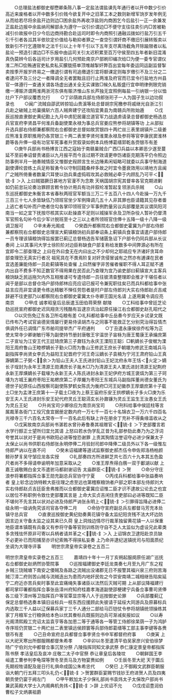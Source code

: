<!-- { "loadSidebar": true } -->
　　○总理盐法都御史鄢懋卿条陈八事一定盐法谓盐课先年通行者以开中数少引价高近来废格者以开中数多引价贱今欲复开中之旧革工本之数则新增军饷岁发年例无从而给若尽将余盐开边则边□困余盐外再收浮盐则内商困乞今后盐引一正一余兼发正盐赴边报中余盐纳司解部永为遵守一议引价谓边□不便守支往往卖引内□苦被勒减引价故报中日少今后边商持勘合赴运司时即令内商照引通融泒拨如行盐万引五千引千引者各泒其半依钦定价值给与勒抑者罪之一查空引谓奸商不缴旧引展转贩卖以致新引不行乞遵限年之法千引以上十年千引以下五年支尽离场截角开除踰限者以私盐论一预造引谓边□不乐报中由运司关引太迟积累至百万守侯至四五年者新旧混淆真伪莫辨今后各运司计岁用盐引几何预赴南京户部刷印编次给□为便一委专官谓仪淮二所□侩贿通官吏私卖私买朦胧搭单顶堆越掣奸弊百出宜每年委运同运副监督掣卖按季开报岁终易之一缴退引谓有司追缴退引宜将额课定则每岁缴引不及三分之二者逮问不及三分之一者降调全无者罢黜且旧行止两淮及府官而已宜令行盐地方州县官一体遵行一查通关谓各场虚出通关全无实课致□候久私贩盛行宜申明律例限完销缴一溥赈济谓两淮两浙河东俱有赈济惟山东长芦独无宜照例每盐一引纳银一分以恤灶户下户部议覆悉允行
　　○丁卯荫故兵部左侍郎张珩子一人为国子生以边功叙录也
　　○闽广流贼自邵武转掠铅山贵溪等处总督胡宗宪檄参将戚继光自浙江引兵赴之破贼上坊巢擒斩六百人贼奔建宁还攻陷宜黄县为南赣兵所败始遁
　　○戊辰巡按直隶御史黄纪勘上九月中虏犯居庸岔道官军力战退虏请录总督都御史杨选总兵官宣府李贤昌平何淮兵备副使栗永禄为事总兵官姜应熊参将胡镇等功  上从部拟升选兵部右侍郎兼都察院右佥都御史总督如故赏银四十两纻丝三表里胡镇升二级姜应熊准复原职推用仍各赏银三十两二表里李贤何淮栗永禄及参将等官李康民窦淮林爵等各升俸一级有功官军死事者升赏叙录如例本兵杨博葛缙郭乾各赍银币有差
　　○庚午兵部尚书杨博言江西之寇始于南赣巢贼合广西□兵益以本卿恶少遂至蔓延不至前奉诏督责诸臣以九月报平而今且过期不效请更申饬诸臣克期荡平仍令照边防事例半月一驰奏贼情臣又惟御史叚顾言生长边陲素闲韬略可就委以兵事守制海道副使谭纶尝练土兵足称智勇今以守制回籍桑梓多故之时宜令墨衰效用以靖地方且闽广之贼所倚重者数巢穴耳使以劲兵乘虚捣瑕攻其必救贼必牵于内顾乱乃可平＜锍-釒＞入  上曰贼猖獗日甚地方官漫不为念欺  天祸国胡宗宪其督率各官克期进剿如仍前怠玩论奏治罪顾言敕令协计用兵有功并叙纶准暂起复领浙兵杀贼
　　○山东巡抚都御史朱衡言本省春秋两班官军额当三万二千五百八十四人今赴操一万九千三百三十七人余皆缺伍乃领班官坐少军例降调几五十人非其罪也臣请籍其见存者畨上逃亡者勾补而户绝者住勾各掌印领班官少军事例酌量另议兵部覆是其议谓凤阳河南当一如之宜下抚按尽核其实以赴操直不足则以城操军余及卫所杂役人暂补仍督清军官照名勾补今后少军计脱班至十之三以上者所领班官住俸十五降一级十八降一级调卫报可
　　○辛未寿光阁成
　　○癸酉升都察院右佥都御史霍冀为户部右侍郎兼都察院右佥都御史总理宣大蓟镇粮饷初兵部奉诏条上蓟镇兵食事宜请遣户部侍郎一员专理该镇粮饷得旨报罢已蓟辽总督杨选告军储匮急诏下户部令仍同兵部从长议奏间  上以其事问大学士徐阶阶对边臣称缺食户部复称给发数多中间弊源必有所在宜即令二部查理之  上曰在外曰食无在内曰出之不少却何之耶祗应专济诸奸贪耳命部查理恐无真实行者况  祖宪具在不畏焉阶复对奸贪侵冒诚有之然亦有逋课在民者宜选差廉能侍郎一员赴蓟镇等处查催  上曰然催字非苦催者催职不得人耳正赋不逋内出自不费多不知正数官不得用果在民否此乃查理为宜乃谕吏部曰蓟镇宣大主客兵粮饷缺乏民运拖欠内外互相推诿可专遣侍郎一员往彼清查整理即会推才干堪任者以闻于是部以总督仓场户部侍郎林应亮应诏已报可令兼宪职往矣已而兵科都给事中张益言应亮非宜请更令练达精敏不惮任劳怨者是时户部左侍郎刘大实右侍郎赵贞吉咸辞避不往吏部乃以都察院右佥都御史霍冀太仆寺卿王国光名请  上遂用冀令调应亮南京
　　○甲戌  诚孝昭皇后忌辰遣玉田伯蒋荣祭  献陵
　　○工科给事中曾廷芝论劾巡抚宣府都御史迟凤翔贪污残酷有旨逮京讯治起原任操江右佥都御史赵孔昭代之
　　○以灾伤免辽东各卫所屯粮有差
○礼科都给事中丘岳奏今岁应天乡试录文既已传布乃考试官谕德吴情屡行更易侍读胡杰与之同事不能救正乞分别究治得旨情杰俱调外任已调情广东市舶司提举杰广平府通判
　　○丁丑遣永康侯徐乔松等为正使太常寺少卿谢敏行等为副使持节册封唐敬王宇温世子宙栐为唐王蜀康王承爚庶第二子宣址为江安王代王廷琦庶第三子鼐钰为永庆王溧阳王聪氵□軓嫡长子俊椐为溧阳王周府鲁山王睦椤嫡长子勤火□而为鲁山王修武王庶长子朝堋为修武王南城兵马副指挥李尚贤女李氏为益阳王妃晋府宁河王奇沄嫡长子袁楠为宁河王肃府铅山王真瀞嫡第二子弼＜余＞为铅山王夫人王氏进封铅山王妃沈府永年王恬＜火定＞嫡长子珵封为永年王清源王勋瀳庶长子胤木□乃为清源王夫人栗氏进封清源王妃荆府永新王厚熿嫡长子载壕为永新王夫人陈氏进封永新王妃伊府方城王褒熇为第三子珂墦为方城王襄府枣阳王祐楒庶第二子厚爥为枣阳王东城兵马副指挥董尚德女董氏为德世子妃原任山西按察司副使陈梦鹤女陈氏为衡府□河王妃徽恭王厚爝庶第十子载土□坐为孟津王庶第十一子载土□夜为上蔡王寍府乐安王拱椤嫡长子多火□庚为乐安王夫人王氏进封乐安王妃代府灵丘王聪滆玄长孙鼐镰为灵丘王监生王汝愚女王氏为灵丘王妃
　　○升尚宝司少卿徐应为南京尚宝司
　　○刑科给事中侯廷柱等言属裁革各衙门工役冗食宜据册定数内府一万七千一百七十名锦衣卫一万六千四百名光禄寺三千六百名太常寺一千一百名此后有缺上许在册余丁充补不得夤缘滥收从之
　　○戊寅故南京兵部尚书湛若水曾孙寿鲁奏其祖赠官＜锍-釒＞下吏部覆言若水学行醇正士望所归宜允其请  上怒曰若水伪学乱正昔为礼部参劾此奏乃为之浮词夸誉其以状对于是尚书欧阳必进等惶恐谢罪  上责其狥情沽誉诏夺必进少保兼太子太保止以尚书供职右侍郎张永明停俸二月验封司郎中降俸二级员外以下各一级惟左侍郎严讷以在直不问
　　○癸未诏福建等道试监察御史郝杰伍令申佐郑洛杨柏颜鲸孙梦豸吴守邹应龙各实授
　　○礼部奏四方所进鲜芝共七百六十九本其五色盈尺者尚不多得请申谕明年加意采取从之
　　○淮王厚焘得白鴈一双于鄱湖以献  上嘉王诚敬赐白金文币遣驸马都尉谢诏告  太庙群臣＜锍-釒＞贺
　　○命分守庄浪参将署都指挥佥事王勋充副总兵官协守宁夏
　　○丙戌兵科都给事中张益奏响者  皇上轸念边饷特敕大臣往理之虑至远也第稽察粮饷者户部之职本部左侍郎刘大实右侍郎赵贞吉廷臣舍弗推而以佥都御史霍冀应诏惟二臣才识不逮故公论去之也宜以居位不称职例令致仕吏部覆其言是  上命大实贞吉闲住责吏部曰必进等既知二臣不堪何不先言其以状对必进及侍郎严讷张永明上＜锍-釒＞引罪得旨降必进俸二级永明一级讷免究该司官各夺俸二月
　　○命协守宣府副总兵左都督马芳充本处镇守总兵官
　　○直隶巡按御史黄纪劾奏黄花镇守备太监纪阳贪残不法大坏边防因言边关守备太监之设其来已久荷  皇上洞烛边情尽行裁革独留黄花镇一人以保重地臣谓本镇既有兵备又有参将守备等官则训练防守自不乏人太监似为虚设兄此辈类多贪残怯怀原非可寄以兵柄者请并革之＜锍-釒＞入  上诏锦衣卫逮阳赴京员缺不必更补已而阳捕至亦讦纪索贿不得挟私妄奏  上乃命并逮纪送镇抚司与阳面质纪坐调为大理寺评事
　　明世宗肃皇帝实录卷之五百二



明世宗肃皇帝实录卷之五百三
　　嘉靖四十年十一月丁亥朔起服阕原任湖广巡抚右佥都御史赵炳然协管院事
　　○巡按福建御史李廷龙类奏七月至九月广东之程乡贼三饶贼塘下南安之倭贼及各路之流贼出没诸郡无日不报警其福兴泉三府则苦海贼汀漳二府则苦山贼与流贼迭出为患而内地奸民佐之今崇安南靖二城相继告陷矣延宁二府近亦苦兵矣时事至此宜痛绳失事诸臣以法然后灭贼可期  上从部议降福建行都司掌印署都指挥佥事张岳漳州府知府桂嘉孝海道副使邵梗建宁兵备佥事曹司贤俸各三级下漳州等卫指挥百户等官覃显宗等八人于巡按御史论罪
　　○兵部覆蓟辽保定总督杨选奏本镇旧设标兵一枝东西应援顾此失彼请于延绥大同游兵及原募标兵内选取三千人益以辽保募兵家丁三千人通分二部给马匹铠仗令参将胡镇统领操练其家丁月粮军士行粮俱给本色以优其餋标兵既振则边兵可渐减矣报如议
　　○以寿光阁清熙殿工完诏太监袁亨等各加恩二等于通等各一等管工侍郎徐杲荫一子为鸿胪寺序班仍赏银二十两纻丝二表里镇远侯顾寰等兵部侍郎葛缙等工部主事李键等各赉银币有差
　　○己丑命宣府总兵都督佥事李贤佥书中军都督府府事
　　○庚寅  上以大祀天寒出所御服赐都督朱希孝
　　○辛卯以冬至遣清平伯吴家彦兴安伯徐梦旸广宁伯刘允中都督佥事沉至分祭  八陵指挥同知文承武祭  恭仁康定景皇帝都指挥陈书祭  孝洁皇后及哀冲  庄敬二太子中官祭  恭让章皇后各陵坟
　　○朝鲜国王李峘遣工曹参判李龟琛等贺冬至贡马及方物宴赉如例
　　○壬辰冬至大祀  天于圜丘先期视牲请配及是日行礼俱命成国公朱希忠代
　　○癸巳  上不御殿文武群臣朝服诣大朝门行五拜三叩头礼仍＜锍-釒＞贺罢群臣宴赐节钱钞王府进贺人员及四夷朝贡使仍宴于阙左门
　　○甲午敕加太子少保礼部尚书袁炜太子太保改户部尚书兼武英殿大学士入内阁典机务炜＜锍-釒＞辞  上优诏不允
　　○戊戌诏豊润伯曹松子文炳袭祖爵

